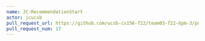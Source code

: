 ```yaml
---
name: JC-RecommendationStart
actor: jcucsb
pull_request_url: https://github.com/ucsb-cs156-f22/team03-f22-6pm-3/pull/17
pull_request_num: 17
---
```

